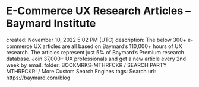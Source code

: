 # E-Commerce UX Research Articles – Baymard Institute

created: November 10, 2022 5:02 PM (UTC)
description: The below 300+ e-commerce UX articles are all based on Baymard’s 110,000+ hours of UX research. The articles represent just 5% of Baymard’s Premium research database. Join 37,000+ UX professionals and get a new article every 2nd week by email.
folder: BOOKMRKS-MTHRFCKR / SEARCH PARTY MTHRFCKR! / More Custom Search Engines
tags: Search
url: https://baymard.com/blog